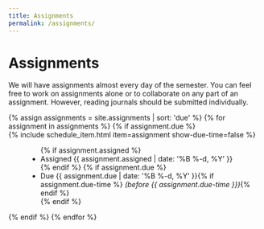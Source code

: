 ```yaml
---
title: Assignments
permalink: /assignments/
---
```

# Assignments
We will have assignments almost every day of the semester. You can feel
free to work on assignments alone or to collaborate on any part of an
assignment.  However, reading journals should be submitted individually.

<dl>
  {% assign assignments = site.assignments | sort: 'due' %}
  {% for assignment in assignments %}
    {% if assignment.due %}
      <dt>{% include schedule_item.html item=assignment show-due-time=false %}</dt>
      <dd>
        <ul class="list-inline">
          {% if assignment.assigned %}
            <li>Assigned {{ assignment.assigned | date: '%B %-d, %Y' }}</li>
          {% endif %}
          {% if assignment.due %}
            <li>Due {{ assignment.due | date: '%B %-d, %Y' }}{% if assignment.due-time %} <i>(before {{ assignment.due-time }})</i>{% endif %}</li>
          {% endif %}
        </ul>
      </dd>
    {% endif %}
  {% endfor %}
</dl>
